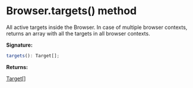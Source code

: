 # Browser.targets() method

All active targets inside the Browser. In case of multiple browser contexts, returns an array with all the targets in all browser contexts.

**Signature:**

```typescript
targets(): Target[];
```

**Returns:**

[Target](./puppeteer.target.md)\[\]
